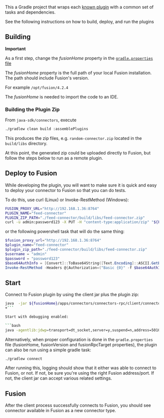 This a Gradle project that wraps each [known plugin](settings.gradle) with a common set of tasks
and dependencies.

See the following instructions on how to build, deploy, and run the plugins

## Building

**Important**


As a first step, change the _fusionHome_ property in the [`gradle.properties` file](gradle.properties)

The _fusionHome_ property is the full path of your local Fusion installation. The path should include Fusion's version.

For example `/opt/fusion/4.2.4`

The _fusionHome_ is needed to import the code to an IDE.

### Building the Plugin Zip

From `java-sdk/connectors`, execute
```bash
./gradlew clean build :assemblePlugins
```

This produces the zip files, e.g. `random-connector.zip` located in the `build/libs` directory.

At this point, the generated zip could be uploaded directly to Fusion, but follow the steps below to run as a remote plugin.

## Deploy to Fusion

While developing the plugin, you will want to make sure it is quick and easy to deploy your connector to Fusion so that you can do tests. 

To do this, use curl (Linux) or Invoke-RestMethod (Windows):

```bash
FUSION_PROXY_URL="http://192.168.1.36:8764"
PLUGIN_NAME="feed-connector"
PLUGIN_ZIP_PATH="./feed-connector/build/libs/feed-connector.zip"
curl -u admin:password123 -X PUT -H "content-type:application/zip" "${FUSION_PROXY_URL}/api/blobs/${PLUGIN_NAME}?resourceType=plugin:connector" --data-binary "@${PLUGIN_ZIP_PATH}"
```

or the following powershell task that will do the same thing:

```powershell
$fusion_proxy_url="http://192.168.1.36:8764"
$plugin_name="feed-connector"
$plugin_zip_path="./feed-connector/build/libs/feed-connector.zip"
$username = "admin"
$password = "password123"
$base64AuthInfo = [Convert]::ToBase64String([Text.Encoding]::ASCII.GetBytes(("{0}:{1}" -f $username,$password)))
Invoke-RestMethod -Headers @{Authorization=("Basic {0}" -f $base64AuthInfo)} -Method PUT -ContentType "application/zip" "${FUSION_PROXY_URL}/api/blobs/${PLUGIN_NAME}?resourceType=plugin:connector" -InFile "${PLUGIN_ZIP_PATH}"
```

## Start

Connect to Fusion plugin by using the client jar plus the plugin zip:

```bash
java  -jar ${fusionHome}/apps/connectors/connectors-rpc/client/connector-plugin-client-${fusionVersion}-uberjar.jar build/plugins/random-connector.zip
+```

Start with debugging enabled:

```bash
java -agentlib:jdwp=transport=dt_socket,server=y,suspend=n,address=5010 -jar ${fusionHome}/apps/connectors/connectors-rpc/client/connector-plugin-client-${fusionVersion}-uberjar.jar build/plugins/random-connector.zip
```

Alternatively, when proper configuration is done in the `gradle.properties` file (fusionHome, fusionVersion and fusionRpcTarget properties), the plugin can also be run using a simple gradle task:

```bash
./gradlew connect
```

After running this, logging should show that it either was able to connect to Fusion, or not. If not, be sure you're using the right Fusion address/port. If not, the client jar can accept various related settings.

## Fusion
After the client process successfully connects to Fusion, you should see connector available in Fusion as a new connector type.